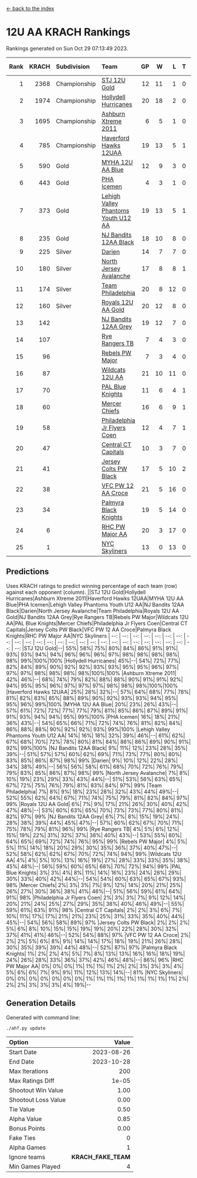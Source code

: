 [<- back to the index](readme.md)
# 12U AA KRACH Rankings
Rankings generated on Sun Oct 29 07:13:49 2023.

Rank|KRACH|Subdivision|Team|GP|W|L|T|OTW|OTL|SoS|Exp Wins|Win Diff
---:|---:|:---|:---|---:|---:|---:|---:|---:|---:|---:|---:|---:
1|2368|Championship|[STJ 12U Gold](https://gamesheetstats.com/seasons/3659/teams/141122/schedule)|12|11|1|0|1|0|260|11.8|-0.0
2|1974|Championship|[Hollydell Hurricanes](https://gamesheetstats.com/seasons/3659/teams/141133/schedule)|20|18|2|0|3|0|275|18.8|-0.0
3|1695|Championship|[Ashburn Xtreme 2011](https://gamesheetstats.com/seasons/3659/teams/141121/schedule)|6|5|1|0|0|0|452|5.8|-0.0
4|785|Championship|[Haverford Hawks 12UAA](https://gamesheetstats.com/seasons/3659/teams/141127/schedule)|19|13|5|1|0|2|658|14.3|-0.0
5|590|Gold|[MYHA 12U AA Blue](https://gamesheetstats.com/seasons/3659/teams/141123/schedule)|12|9|3|0|1|1|318|9.8|-0.0
6|443|Gold|[PHA Icemen](https://gamesheetstats.com/seasons/3659/teams/141145/schedule)|4|3|1|0|0|0|157|3.9|0.0
7|373|Gold|[Lehigh Valley Phantoms Youth U12 AA](https://gamesheetstats.com/seasons/3659/teams/141129/schedule)|19|13|5|1|0|0|317|14.4|0.0
8|235|Gold|[NJ Bandits 12AA Black](https://gamesheetstats.com/seasons/3659/teams/141126/schedule)|18|10|8|0|0|1|476|10.9|0.0
9|225|Silver|[Darien](https://gamesheetstats.com/seasons/3659/teams/141125/schedule)|14|7|7|0|1|1|472|7.9|0.0
10|180|Silver|[North Jersey Avalanche](https://gamesheetstats.com/seasons/3659/teams/141137/schedule)|17|8|8|1|1|2|319|9.4|0.0
11|174|Silver|[Team Philadelphia](https://gamesheetstats.com/seasons/3659/teams/141128/schedule)|20|8|12|0|2|2|665|8.9|0.0
12|160|Silver|[Royals 12U AA Gold](https://gamesheetstats.com/seasons/3659/teams/141142/schedule)|20|12|8|0|2|0|301|12.9|0.0
13|142||[NJ Bandits 12AA Grey](https://gamesheetstats.com/seasons/3659/teams/141134/schedule)|19|12|7|0|1|1|187|12.9|0.0
14|107||[Rye Rangers TB](https://gamesheetstats.com/seasons/3659/teams/141140/schedule)|7|4|3|0|0|1|86|4.9|0.0
15|96||[Rebels PW Major](https://gamesheetstats.com/seasons/3659/teams/141138/schedule)|7|3|4|0|0|0|133|3.9|0.0
16|87||[Wildcats 12U AA](https://gamesheetstats.com/seasons/3659/teams/141136/schedule)|21|10|11|0|0|0|381|10.9|0.0
17|70||[PAL Blue Knights](https://gamesheetstats.com/seasons/3659/teams/141139/schedule)|11|6|4|1|0|0|68|7.4|0.0
18|60||[Mercer Chiefs](https://gamesheetstats.com/seasons/3659/teams/141135/schedule)|16|6|9|1|1|0|275|7.4|0.0
19|58||[Philadelphia Jr Flyers Coen](https://gamesheetstats.com/seasons/3659/teams/141143/schedule)|12|4|7|1|0|0|332|5.4|0.0
20|47||[Central CT Capitals](https://gamesheetstats.com/seasons/3659/teams/141124/schedule)|10|3|7|0|0|2|332|3.9|0.0
21|41||[Jersey Colts PW Black](https://gamesheetstats.com/seasons/3659/teams/141141/schedule)|17|5|10|2|0|0|155|6.9|0.0
22|38||[VFC PW 12 AA Croce](https://gamesheetstats.com/seasons/3659/teams/141131/schedule)|21|5|16|0|1|1|567|5.9|0.0
23|34||[Palmyra Black Knights](https://gamesheetstats.com/seasons/3659/teams/141130/schedule)|19|5|14|0|1|1|510|5.9|0.0
24|6||[RHC PW Major AA](https://gamesheetstats.com/seasons/3659/teams/141132/schedule)|20|3|17|0|0|0|185|3.9|0.0
25|1||[NYC Skyliners](https://gamesheetstats.com/seasons/3659/teams/141144/schedule)|13|0|13|0|0|0|130|0.9|0.0

## Predictions
Uses KRACH ratings to predict winning percentage of each team (row) against each opponent (column).
||STJ 12U Gold|Hollydell Hurricanes|Ashburn Xtreme 2011|Haverford Hawks 12UAA|MYHA 12U AA Blue|PHA Icemen|Lehigh Valley Phantoms Youth U12 AA|NJ Bandits 12AA Black|Darien|North Jersey Avalanche|Team Philadelphia|Royals 12U AA Gold|NJ Bandits 12AA Grey|Rye Rangers TB|Rebels PW Major|Wildcats 12U AA|PAL Blue Knights|Mercer Chiefs|Philadelphia Jr Flyers Coen|Central CT Capitals|Jersey Colts PW Black|VFC PW 12 AA Croce|Palmyra Black Knights|RHC PW Major AA|NYC Skyliners
| --: | --: | --: | --: | --: | --: | --: | --: | --: | --: | --: | --: | --: | --: | --: | --: | --: | --: | --: | --: | --: | --: | --: | --: | --: | --: 
|STJ 12U Gold|--| 55%| 58%| 75%| 80%| 84%| 86%| 91%| 91%| 93%| 93%| 94%| 94%| 96%| 96%| 96%| 97%| 98%| 98%| 98%| 98%| 98%| 99%|100%|100%
|Hollydell Hurricanes| 45%|--| 54%| 72%| 77%| 82%| 84%| 89%| 90%| 92%| 92%| 93%| 93%| 95%| 95%| 96%| 97%| 97%| 97%| 98%| 98%| 98%| 98%|100%|100%
|Ashburn Xtreme 2011| 42%| 46%|--| 68%| 74%| 79%| 82%| 88%| 88%| 90%| 91%| 91%| 92%| 94%| 95%| 95%| 96%| 97%| 97%| 97%| 98%| 98%| 98%|100%|100%
|Haverford Hawks 12UAA| 25%| 28%| 32%|--| 57%| 64%| 68%| 77%| 78%| 81%| 82%| 83%| 85%| 88%| 89%| 90%| 92%| 93%| 93%| 94%| 95%| 95%| 96%| 99%|100%
|MYHA 12U AA Blue| 20%| 23%| 26%| 43%|--| 57%| 61%| 72%| 72%| 77%| 77%| 79%| 81%| 85%| 86%| 87%| 89%| 91%| 91%| 93%| 94%| 94%| 95%| 99%|100%
|PHA Icemen| 16%| 18%| 21%| 36%| 43%|--| 54%| 65%| 66%| 71%| 72%| 74%| 76%| 81%| 82%| 84%| 86%| 88%| 88%| 90%| 92%| 92%| 93%| 99%|100%
|Lehigh Valley Phantoms Youth U12 AA| 14%| 16%| 18%| 32%| 39%| 46%|--| 61%| 62%| 67%| 68%| 70%| 72%| 78%| 80%| 81%| 84%| 86%| 86%| 89%| 90%| 91%| 92%| 99%|100%
|NJ Bandits 12AA Black|  9%| 11%| 12%| 23%| 28%| 35%| 39%|--| 51%| 57%| 57%| 60%| 62%| 69%| 71%| 73%| 77%| 80%| 80%| 83%| 85%| 86%| 87%| 98%| 99%
|Darien|  9%| 10%| 12%| 22%| 28%| 34%| 38%| 49%|--| 56%| 56%| 58%| 61%| 68%| 70%| 72%| 76%| 79%| 79%| 83%| 85%| 86%| 87%| 98%| 99%
|North Jersey Avalanche|  7%|  8%| 10%| 19%| 23%| 29%| 33%| 43%| 44%|--| 51%| 53%| 56%| 63%| 65%| 67%| 72%| 75%| 76%| 79%| 81%| 83%| 84%| 97%| 99%
|Team Philadelphia|  7%|  8%|  9%| 18%| 23%| 28%| 32%| 43%| 44%| 49%|--| 52%| 55%| 62%| 64%| 67%| 71%| 74%| 75%| 79%| 81%| 82%| 84%| 97%| 99%
|Royals 12U AA Gold|  6%|  7%|  9%| 17%| 21%| 26%| 30%| 40%| 42%| 47%| 48%|--| 53%| 60%| 63%| 65%| 70%| 73%| 73%| 77%| 80%| 81%| 82%| 97%| 99%
|NJ Bandits 12AA Grey|  6%|  7%|  8%| 15%| 19%| 24%| 28%| 38%| 39%| 44%| 45%| 47%|--| 57%| 60%| 62%| 67%| 70%| 71%| 75%| 78%| 79%| 81%| 96%| 99%
|Rye Rangers TB|  4%|  5%|  6%| 12%| 15%| 19%| 22%| 31%| 32%| 37%| 38%| 40%| 43%|--| 53%| 55%| 60%| 64%| 65%| 69%| 72%| 74%| 76%| 95%| 99%
|Rebels PW Major|  4%|  5%|  5%| 11%| 14%| 18%| 20%| 29%| 30%| 35%| 36%| 37%| 40%| 47%|--| 52%| 58%| 62%| 62%| 67%| 70%| 72%| 74%| 94%| 99%
|Wildcats 12U AA|  4%|  4%|  5%| 10%| 13%| 16%| 19%| 27%| 28%| 33%| 33%| 35%| 38%| 45%| 48%|--| 56%| 59%| 60%| 65%| 68%| 70%| 72%| 94%| 99%
|PAL Blue Knights|  3%|  3%|  4%|  8%| 11%| 14%| 16%| 23%| 24%| 28%| 29%| 30%| 33%| 40%| 42%| 44%|--| 54%| 54%| 60%| 63%| 65%| 67%| 93%| 98%
|Mercer Chiefs|  2%|  3%|  3%|  7%|  9%| 12%| 14%| 20%| 21%| 25%| 26%| 27%| 30%| 36%| 38%| 41%| 46%|--| 51%| 56%| 59%| 61%| 64%| 91%| 98%
|Philadelphia Jr Flyers Coen|  2%|  3%|  3%|  7%|  9%| 12%| 14%| 20%| 21%| 24%| 25%| 27%| 29%| 35%| 38%| 40%| 46%| 49%|--| 55%| 59%| 61%| 63%| 91%| 98%
|Central CT Capitals|  2%|  2%|  3%|  6%|  7%| 10%| 11%| 17%| 17%| 21%| 21%| 23%| 25%| 31%| 33%| 35%| 40%| 44%| 45%|--| 54%| 56%| 58%| 89%| 97%
|Jersey Colts PW Black|  2%|  2%|  2%|  5%|  6%|  8%| 10%| 15%| 15%| 19%| 19%| 20%| 22%| 28%| 30%| 32%| 37%| 41%| 41%| 46%|--| 52%| 54%| 88%| 97%
|VFC PW 12 AA Croce|  2%|  2%|  2%|  5%|  6%|  8%|  9%| 14%| 14%| 17%| 18%| 19%| 21%| 26%| 28%| 30%| 35%| 39%| 39%| 44%| 48%|--| 52%| 87%| 97%
|Palmyra Black Knights|  1%|  2%|  2%|  4%|  5%|  7%|  8%| 13%| 13%| 16%| 16%| 18%| 19%| 24%| 26%| 28%| 33%| 36%| 37%| 42%| 46%| 48%|--| 86%| 96%
|RHC PW Major AA|  0%|  0%|  0%|  1%|  1%|  1%|  1%|  2%|  2%|  3%|  3%|  3%|  4%|  5%|  6%|  6%|  7%|  9%|  9%| 11%| 12%| 13%| 14%|--| 81%
|NYC Skyliners|  0%|  0%|  0%|  0%|  0%|  0%|  0%|  1%|  1%|  1%|  1%|  1%|  1%|  1%|  1%|  1%|  2%|  2%|  2%|  3%|  3%|  3%|  4%| 19%|--

## Generation Details

Generated with command line:
```
./ahf.py update
```

| Option | Value |
| :----- | ----: |
| Start Date | 2023-08-26 |
| End Date | 2023-10-28 |
| Max Iterations | 200 |
| Max Ratings Diff | 1e-05 |
| Shootout Win Value | 1.00 |
| Shootout Loss Value | 0.00 |
| Tie Value | 0.50 |
| Alpha Value | 0.85 |
| Bonus Points | 0.00 |
| Fake Ties | 0 |
| Alpha Games | 1 |
| Ignore teams | __KRACH_FAKE_TEAM__ |
| Min Games Played | 4 |


